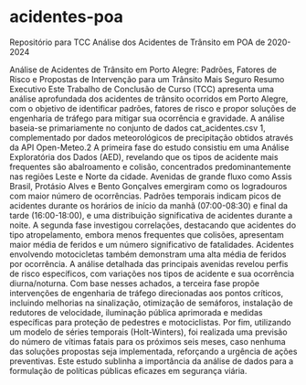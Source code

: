# acidentes-poa
Repositório para TCC Análise dos Acidentes de Trânsito em POA de 2020-2024

Análise de Acidentes de Trânsito em Porto Alegre: Padrões, Fatores de Risco e Propostas de Intervenção para um Trânsito Mais Seguro
Resumo Executivo
Este Trabalho de Conclusão de Curso (TCC) apresenta uma análise aprofundada dos acidentes de trânsito ocorridos em Porto Alegre, com o objetivo de identificar padrões, fatores de risco e propor soluções de engenharia de tráfego para mitigar sua ocorrência e gravidade. A análise baseia-se primariamente no conjunto de dados cat_acidentes.csv 1, complementado por dados meteorológicos de precipitação obtidos através da API Open-Meteo.2 A primeira fase do estudo consistiu em uma Análise Exploratória dos Dados (AED), revelando que os tipos de acidente mais frequentes são abalroamento e colisão, concentrados predominantemente nas regiões Leste e Norte da cidade. Avenidas de grande fluxo como Assis Brasil, Protásio Alves e Bento Gonçalves emergiram como os logradouros com maior número de ocorrências. Padrões temporais indicam picos de acidentes durante os horários de início da manhã (07:00-08:30) e final da tarde (16:00-18:00), e uma distribuição significativa de acidentes durante a noite. A segunda fase investigou correlações, destacando que acidentes do tipo atropelamento, embora menos frequentes que colisões, apresentam maior média de feridos e um número significativo de fatalidades. Acidentes envolvendo motocicletas também demonstram uma alta média de feridos por ocorrência. A análise detalhada das principais avenidas revelou perfis de risco específicos, com variações nos tipos de acidente e sua ocorrência diurna/noturna. Com base nesses achados, a terceira fase propõe intervenções de engenharia de tráfego direcionadas aos pontos críticos, incluindo melhorias na sinalização, otimização de semáforos, instalação de redutores de velocidade, iluminação pública aprimorada e medidas específicas para proteção de pedestres e motociclistas. Por fim, utilizando um modelo de séries temporais (Holt-Winters), foi realizada uma previsão do número de vítimas fatais para os próximos seis meses, caso nenhuma das soluções propostas seja implementada, reforçando a urgência de ações preventivas. Este estudo sublinha a importância da análise de dados para a formulação de políticas públicas eficazes em segurança viária.
